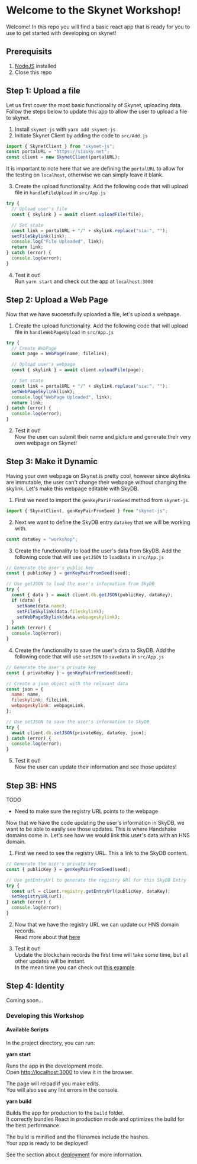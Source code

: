 # Welcome to the Skynet Workshop!

Welcome! In this repo you will find a basic react app that is ready for you to
use to get started with developing on skynet!

## Prerequisits

1. [NodeJS](https://nodejs.org/) installed
1. Close this repo

## Step 1: Upload a file

Let us first cover the most basic functionality of Skynet, uploading data.
Follow the steps below to update this app to allow the user to upload a file
to skynet.

1.  Install `skynet-js` with `yarn add skynet-js`
2.  Initiate Skynet Client by adding the code to `src/Add.js`

```javascript
import { SkynetClient } from "skynet-js";
const portalURL = "https://siasky.net";
const client = new SkynetClient(portalURL);
```

It is important to note here that we are defining the `portalURL` to allow
for the testing on `localhost`, otherwise we can simply leave it blank.

3. Create the upload functionality. Add the following code that will upload
   file in `handleFileUpload` in `src/App.js`

```javascript
try {
  // Upload user's file
  const { skylink } = await client.uploadFile(file);

  // Set state
  const link = portalURL + "/" + skylink.replace("sia:", "");
  setFileSkylink(link);
  console.log("File Uploaded", link);
  return link;
} catch (error) {
  console.log(error);
}
```

4. Test it out!\
   Run `yarn start` and check out the app at `localhost:3000`

## Step 2: Upload a Web Page

Now that we have successfully uploaded a file, let's upload a webpage.

1. Create the upload functionality. Add the following code that will upload
   file in `handleWebPageUpload` in `src/App.js`

```javascript
try {
  // Create WebPage
  const page = WebPage(name, filelink);

  // Upload user's webpage
  const { skylink } = await client.uploadFile(page);

  // Set state
  const link = portalURL + "/" + skylink.replace("sia:", "");
  setWebPageSkylink(link);
  console.log("WebPage Uploaded", link);
  return link;
} catch (error) {
  console.log(error);
}
```

2. Test it out!\
   Now the user can submit their name and picture and generate their very own
   webpage on Skynet!

## Step 3: Make it Dynamic

Having your own webpage on Skynet is pretty cool, however since skylinks are
immutable, the user can't change their webpage without changing the skylink. Let's make this webpage editable with SkyDB.

1. First we need to import the `genKeyPariFromSeed` method from `skynet-js`.

```javascript
import { SkynetClient, genKeyPairFromSeed } from "skynet-js";
```

2. Next we want to define the SkyDB entry `datakey` that we will be working with.

```javascript
const dataKey = "workshop";
```

3. Create the functionality to load the user's data from SkyDB. Add the
   following code that will use `getJSON` to `loadData` in `src/App.js`

```javascript
// Generate the user's public key
const { publicKey } = genKeyPairFromSeed(seed);

// Use getJSON to load the user's information from SkyDB
try {
  const { data } = await client.db.getJSON(publicKey, dataKey);
  if (data) {
    setName(data.name);
    setFileSkylink(data.fileskylink);
    setWebPageSkylink(data.webpageskylink);
  }
} catch (error) {
  console.log(error);
}
```

4. Create the functionality to save the user's data to SkyDB. Add the
   following code that will use `setJSON` to `saveData` in `src/App.js`

```javascript
// Generate the user's private key
const { privateKey } = genKeyPairFromSeed(seed);

// Create a json object with the relavant data
const json = {
  name: name,
  fileskylink: fileLink,
  webpageskylink: webpageLink,
};

// Use setJSON to save the user's information to SkyDB
try {
  await client.db.setJSON(privateKey, dataKey, json);
} catch (error) {
  console.log(error);
}
```

5. Test it out!\
   Now the user can update their information and see those updates!

## Step 3B: HNS

TODO

- Need to make sure the registry URL points to the webpage

Now that we have the code updating the user's information in SkyDB, we want
to be able to easily see those updates. This is where Handshake domains come
in. Let's see how we would link this user's data with an HNS domain.

1. First we need to see the registry URL. This a link to the SkyDB content.

```javascript
// Generate the user's private key
const { publicKey } = genKeyPairFromSeed(seed);

// Use getEntryUrl to generate the registry URl for this SkyDB Entry
try {
  const url = client.registry.getEntryUrl(publicKey, dataKey);
  setRegistryURL(url);
} catch (error) {
  console.log(error);
}
```

2. Now that we have the registry URL we can update our HNS domain records.\
   Read more about that [here](https://blog.sia.tech/skynet-handshake-d5d16e6b632f)

3. Test it out!\
   Update the blockchain records the first time will take some time, but all
   other updates will be instant.\
   In the mean time you can check out [this example](https://doesitwork.hns.siasky.net)

## Step 4: Identity

Coming soon...

### Developing this Workshop

#### Available Scripts

In the project directory, you can run:

**yarn start**

Runs the app in the development mode.\
Open [http://localhost:3000](http://localhost:3000) to view it in the browser.

The page will reload if you make edits.\
You will also see any lint errors in the console.

**yarn build**

Builds the app for production to the `build` folder.\
It correctly bundles React in production mode and optimizes the build for the best performance.

The build is minified and the filenames include the hashes.\
Your app is ready to be deployed!

See the section about [deployment](https://facebook.github.io/create-react-app/docs/deployment) for more information.

